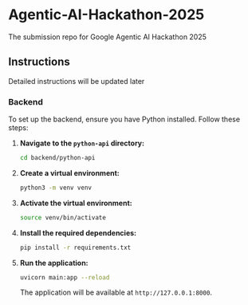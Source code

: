 # Agentic-AI-Hackathon-2025
The submission repo for Google Agentic AI Hackathon 2025
## Instructions
Detailed instructions will be updated later
### Backend

To set up the backend, ensure you have Python installed. Follow these steps:

1.  **Navigate to the `python-api` directory:**
    ```bash
    cd backend/python-api
    ```

2.  **Create a virtual environment:**
    ```bash
    python3 -m venv venv
    ```

3.  **Activate the virtual environment:**
    ```bash
    source venv/bin/activate
    ```

4.  **Install the required dependencies:**
    ```bash
    pip install -r requirements.txt
    ```

5.  **Run the application:**
    ```bash
    uvicorn main:app --reload
    ```

    The application will be available at `http://127.0.0.1:8000`.
